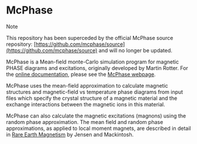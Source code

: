 # McPhase

> [!NOTE]
> This repository has been superceded by the official McPhase source repository: [https://github.com/mcphase/source](https://github.com/mcphase/source)
> and will no longer be updated.

McPhase is a Mean-field monte-Carlo simulation program for magnetic PHASE diagrams 
and excitations, originally developed by Martin Rotter. For the 
[online documentation](http://www.mcphase.de/manual/index.html),
please see the [McPhase webpage](http://mcphase.de).

McPhase uses the mean-field approximation to calculate magnetic structures and
magnetic-field vs temperature phase diagrams from input files which specify the
crystal structure of a magnetic material and the exchange interactions between
the magnetic ions in this material.

McPhase can also calculate the magnetic excitations (magnons) using the random phase
approximation. The mean field and random phase approximations, as applied to local
moment magnets, are described in detail in [Rare Earth Magnetism](https://www.fys.ku.dk/~jjensen/REM.htm) 
by Jensen and Mackintosh.
